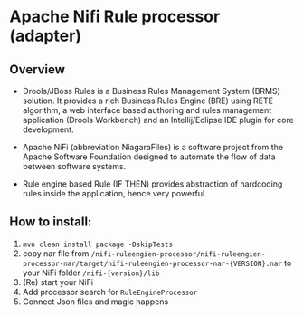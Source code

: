 
# Apache Nifi Rule processor (adapter)


## Overview
- Drools/JBoss Rules is a Business Rules Management System (BRMS) solution. It provides a rich Business Rules Engine (BRE) using RETE algorithm, a web interface based authoring and rules management application (Drools Workbench) and an Intellij/Eclipse IDE plugin for core development.

- Apache NiFi (abbreviation NiagaraFiles) is a software project from the Apache Software Foundation designed to automate the flow of data between software systems. 

- Rule engine based Rule (IF THEN) provides abstraction of hardcoding rules inside the application, hence very powerful.

## How to install:
1. `mvn clean install package -DskipTests`
2. copy nar file from `/nifi-ruleengien-processor/nifi-ruleengien-processor-nar/target/nifi-ruleengien-processor-nar-{VERSION}.nar` to your NiFi folder `/nifi-{version}/lib`
3. (Re) start your NiFi
4. Add processor search for `RuleEngineProcessor`
5. Connect Json files and magic happens

